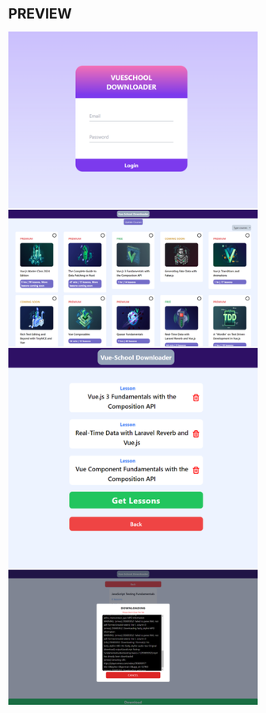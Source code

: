# PREVIEW
![Login](screenshot/login.png)
![Home](screenshot/home.png)
![Selected Course](screenshot/selected.png)
![Download](screenshot/download.png)
